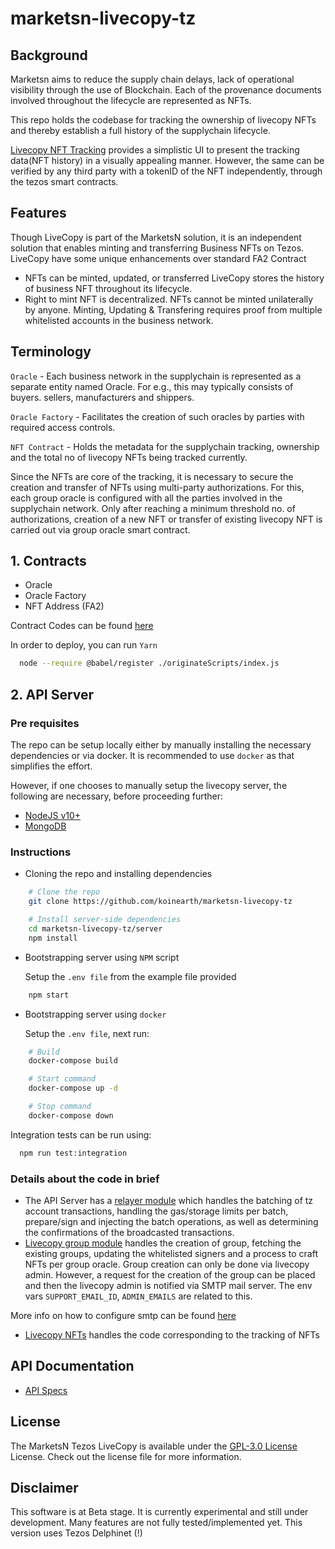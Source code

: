 # marketsn-livecopy-tz

## Background
Marketsn aims to reduce the supply chain delays, lack of operational visibility through the use of Blockchain. Each of the provenance documents involved throughout the lifecycle are represented as NFTs.

This repo holds the codebase for tracking the ownership of livecopy NFTs and thereby establish a full history of the supplychain lifecycle.

[Livecopy NFT Tracking](https://dev.marketsn.com/tracking) provides a simplistic UI to present the tracking data(NFT history) in a visually appealing manner. However, the same can be verified by any third party with a tokenID of the NFT independently, through the tezos smart contracts.

## Features
Though LiveCopy is part of the MarketsN solution, it is an independent solution that enables minting and transferring Business NFTs on Tezos. LiveCopy have some unique enhancements over standard FA2 Contract 

- NFTs can be minted, updated, or transferred LiveCopy stores the history of business NFT throughout its lifecycle. 
- Right to mint NFT is decentralized. NFTs cannot be minted unilaterally by anyone. Minting, Updating & Transfering requires proof from multiple whitelisted accounts in the business network.


## Terminology

`Oracle` -  Each business network in the supplychain is represented as a separate entity named Oracle. For e.g., this may typically consists of buyers. sellers, manufacturers and shippers.

`Oracle Factory` - Facilitates the creation of such oracles by parties with required access controls.

`NFT Contract` - Holds the metadata for the supplychain tracking, ownership and the total no of livecopy NFTs being tracked currently.

Since the NFTs are core of the tracking, it is necessary to secure the creation and transfer of NFTs using multi-party authorizations. For this, each group oracle is configured with all the parties involved in the supplychain network. Only after reaching a minimum threshold no. of authorizations, creation of a new NFT or transfer of existing livecopy NFT is carried out via group oracle smart contract.

## 1. Contracts

- Oracle
- Oracle Factory
- NFT Address (FA2)

Contract Codes can be found [here](https://github.com/koinearth/marketsn-livecopy-tz/tree/main/Contracts)

In order to deploy, you can run `Yarn`

```sh
  node --require @babel/register ./originateScripts/index.js
```

## 2. API Server

### Pre requisites

The repo can be setup locally either by manually installing the necessary dependencies or via docker. It is recommended to use `docker` as that simplifies the effort.

However, if one chooses to manually setup the livecopy server, the following are necessary, before proceeding further:

- [NodeJS v10+](https://nodejs.org/en/download/package-manager/)
- [MongoDB](https://docs.mongodb.com/manual/installation/)

### Instructions

- Cloning the repo and installing dependencies

```sh
    # Clone the repo
    git clone https://github.com/koinearth/marketsn-livecopy-tz

    # Install server-side dependencies
    cd marketsn-livecopy-tz/server
    npm install
```

- Bootstrapping server using `NPM` script

  Setup the `.env file` from the example file provided

```sh
    npm start
```

- Bootstrapping server using `docker`

  Setup the `.env file`, next run:

```sh
    # Build
    docker-compose build

    # Start command
    docker-compose up -d

    # Stop command
    docker-compose down
```

Integration tests can be run using:

```sh
  npm run test:integration
```

### Details about the code in brief
- The API Server has a [relayer module](./server/src/services/relayer) which handles the batching of tz account transactions, handling the gas/storage limits per batch, prepare/sign and injecting the batch operations, as well as determining the confirmations of the broadcasted transactions.
- [Livecopy group module](./server/src/services/livecopy-group) handles the creation of group, fetching the existing groups, updating the whitelisted signers and a process to craft NFTs per group oracle. Group creation can only be done via livecopy admin. However, a request for the creation of the group can be placed and then the livecopy admin is notified via SMTP mail server. The env vars `SUPPORT_EMAIL_ID`, `ADMIN_EMAILS` are related to this.

More info on how to configure smtp can be found [here](https://support.google.com/mail/answer/7126229?hl=en)
- [Livecopy NFTs](./server/src/services/livecopy-nft) handles the code corresponding to the tracking of NFTs

## API Documentation

- [API Specs](server/docs/index.md)

## License

The MarketsN Tezos LiveCopy is available under the [GPL-3.0 License](https://github.com/koinearth/marketsn-livecopy-tz/blob/main/LICENSE) License. Check out the license file for more information.

## Disclaimer
This software is at Beta stage. It is currently experimental and still under development. Many features are not fully tested/implemented yet. This version uses Tezos Delphinet (!)

